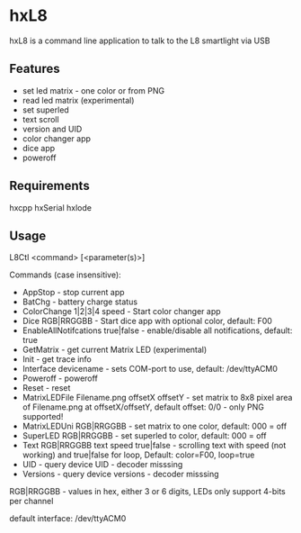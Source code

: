 # hxL8

hxL8 is a command line application to talk to the L8 smartlight via USB

Features
--------
* set led matrix - one color or from PNG
* read led matrix (experimental)
* set superled
* text scroll
* version and UID
* color changer app
* dice app
* poweroff


Requirements
------------
hxcpp
hxSerial
hxlode



Usage
-----
L8Ctl \<command\> \[\<parameter(s)\>\]

Commands (case insensitive):
* AppStop - stop current app
* BatChg - battery charge status
* ColorChange 1|2|3|4 speed - Start color changer app
* Dice RGB|RRGGBB - Start dice app with optional color, default: F00
* EnableAllNotifcations true|false - enable/disable all notifications, default: true
* GetMatrix - get current Matrix LED (experimental)
* Init - get trace info
* Interface devicename - sets COM-port to use, default: /dev/ttyACM0
* Poweroff - poweroff
* Reset - reset
* MatrixLEDFile Filename.png offsetX offsetY - set matrix to 8x8 pixel area of Filename.png at offsetX/offsetY, default offset: 0/0 - only PNG supported!
* MatrixLEDUni RGB|RRGGBB - set matrix to one color, default: 000 = off
* SuperLED RGB|RRGGBB - set superled to color, default: 000 = off
* Text RGB|RRGGBB text speed true|false - scrolling text with speed (not working) and true|false for loop, Default: color=F00, loop=true
* UID - query device UID - decoder misssing
* Versions - query device versions - decoder misssing

RGB|RRGGBB - values in hex, either 3 or 6 digits, LEDs only support 4-bits per channel

default interface: /dev/ttyACM0
